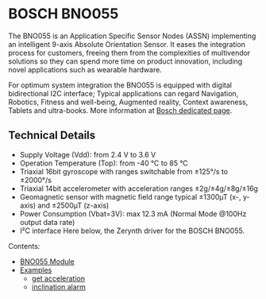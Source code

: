 # BOSCH BNO055

The BNO055 is an  Application Specific Sensor Nodes (ASSN) implementing an intelligent 9-axis Absolute Orientation Sensor. It eases the integration process for customers, freeing them from the complexities of multivendor solutions so they can spend more time on product innovation, including novel applications such as wearable hardware.

For optimum system integration the BNO055 is equipped with digital bidirectional I2C interface; Typical applications can regard Navigation, Robotics, Fitness and well-being, Augmented reality, Context awareness, Tablets and ultra-books.
More information at [Bosch dedicated page](https://www.bosch-sensortec.com/bst/products/all_products/bno055).

## Technical Details


* Supply Voltage (Vdd): from 2.4 V to 3.6 V
* Operation Temperature (Top): from -40 °C to 85 °C
* Triaxial 16bit gyroscope with ranges switchable from ±125°/s to ±2000°/s
* Triaxial 14bit accelerometer with acceleration ranges ±2g/±4g/±8g/±16g
* Geomagnetic sensor with magnetic field range typical ±1300µT (x-, y-axis) and ±2500µT (z-axis)
* Power Consumption (Vbat=3V): max 12.3 mA (Normal Mode @100Hz output data rate)
* I²C interface
Here below, the Zerynth driver for the BOSCH BNO055.

Contents:

* [BNO055 Module](https://docs.zerynth.com/latest/official/lib.bosch.bno055/docs/official_lib.bosch.bno055_bno055.html)
* [Examples](https://docs.zerynth.com/latest/official/lib.bosch.bno055/examples/examples.html)
	* [get acceleration](https://docs.zerynth.com/latest/official/lib.bosch.bno055/examples/examples.html#get-acceleration)
	* [inclination alarm](https://docs.zerynth.com/latest/official/lib.bosch.bno055/examples/examples.html#inclination-alarm)
<!--stackedit_data:
eyJoaXN0b3J5IjpbLTIwNjI0NTE3ODFdfQ==
-->
